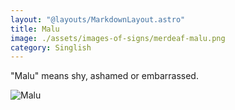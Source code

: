 ```yaml
---
layout: "@layouts/MarkdownLayout.astro"
title: Malu
image: ./assets/images-of-signs/merdeaf-malu.png
category: Singlish
---
```


"Malu" means shy, ashamed or embarrassed.

![Malu](@signs/merdeaf-malu.png)
